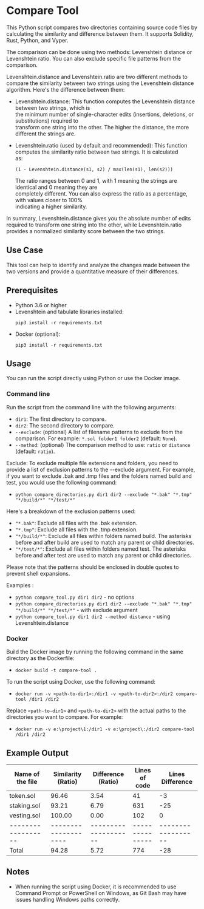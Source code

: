 # Compare Tool

This Python script compares two directories containing source code files by calculating the similarity and difference between them. It supports Solidity, Rust, Python, and Vyper.

The comparison can be done using two methods: Levenshtein distance or Levenshtein ratio. You can also exclude specific file patterns from the comparison.

Levenshtein.distance and Levenshtein.ratio are two different methods to compare the similarity between two strings using the Levenshtein distance algorithm. Here's the difference between them:

- Levenshtein.distance: This function computes the Levenshtein distance between two strings, which is  
     the minimum number of single-character edits (insertions, deletions, or substitutions) required to  
     transform one string into the other. The higher the distance, the more different the strings are.

- Levenshtein.ratio (used by default and recommended): This function computes the similarity ratio between two strings. It is calculated  
    as:
    ```
    (1 - Levenshtein.distance(s1, s2) / max(len(s1), len(s2)))
    ```
    The ratio ranges between 0 and 1, with 1 meaning the strings are identical and 0 meaning they are  
    completely different. You can also express the ratio as a percentage, with values closer to 100%  
    indicating a higher similarity.

In summary, Levenshtein.distance gives you the absolute number of edits required to transform one string into the other, while Levenshtein.ratio provides a normalized similarity score between the two strings.

## Use Case

This tool can help to identify and analyze the changes made between the two versions and provide a quantitative measure of their differences.

## Prerequisites

- Python 3.6 or higher
- Levenshtein and tabulate libraries installed:
    ```
    pip3 install -r requirements.txt
    ```
- Docker (optional):
    ```
    pip3 install -r requirements.txt
    ```

## Usage

You can run the script directly using Python or use the Docker image.

### Command line

Run the script from the command line with the following arguments:

- `dir1`: The first directory to compare.
- `dir2`: The second directory to compare.
- `--exclude`: (optional) A list of filename patterns to exclude from the comparison. For example: `*.sol folder1 folder2` (default: `None`).
- `--method`: (optional) The comparison method to use: `ratio` or `distance` (default: `ratio`).

Exclude:
To exclude multiple file extensions and folders, you need to provide a list of exclusion patterns to the --exclude argument. For example, if you want to exclude .bak and .tmp files and the folders named build and test, you would use the following command:

- `python compare_directories.py dir1 dir2 --exclude "*.bak" "*.tmp" "*/build/*" "*/test/*"`

Here's a breakdown of the exclusion patterns used:

- `"*.bak"`: Exclude all files with the .bak extension.
- `"*.tmp"`: Exclude all files with the .tmp extension.
- `"*/build/*"`: Exclude all files within folders named build. The asterisks before and after build are used to match any parent or child directories.
- `"*/test/*"`: Exclude all files within folders named test. The asterisks before and after test are used to match any parent or child directories.

Please note that the patterns should be enclosed in double quotes to prevent shell expansions.

Examples :
- `python compare_tool.py dir1 dir2` - no options
- `python compare_directories.py dir1 dir2 --exclude "*.bak" "*.tmp" "*/build/*" "*/test/*"` - with exclude argument
- `python compare_tool.py dir1 dir2 --method distance` - using Levenshtein.distance

### Docker

Build the Docker image by running the following command in the same directory as the Dockerfile:
- `docker build -t compare-tool .`

To run the script using Docker, use the following command:
- `docker run -v <path-to-dir1>:/dir1 -v <path-to-dir2>:/dir2 compare-tool /dir1 /dir2`

Replace `<path-to-dir1>` and `<path-to-dir2>` with the actual paths to the directories you want to compare. For example:
- `docker run -v e:\project\1:/dir1 -v e:\project\:/dir2 compare-tool /dir1 /dir2`

## Example Output

| Name of the file | Similarity (Ratio) | Difference (Ratio) | Lines of code | Lines Difference |
|------------------|--------------------|--------------------|---------------|------------------|
| token.sol        |              96.46 |               3.54 |            41 |               -3 |
| staking.sol      |              93.21 |               6.79 |           631 |              -25 |
| vesting.sol      |             100.00 |               0.00 |           102 |                0 |
|------------------|--------------------|--------------------|---------------|------------------|
| Total            |              94.28 |               5.72 |           774 |              -28 |

## Notes

- When running the script using Docker, it is recommended to use Command Prompt or PowerShell on Windows, as Git Bash may have issues handling Windows paths correctly.